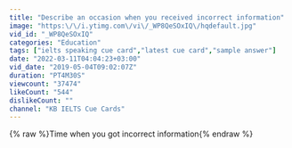 ```yaml
---
title: "Describe an occasion when you received incorrect information"
image: "https:\/\/i.ytimg.com\/vi\/_WP8QeSOxIQ\/hqdefault.jpg"
vid_id: "_WP8QeSOxIQ"
categories: "Education"
tags: ["ielts speaking cue card","latest cue card","sample answer"]
date: "2022-03-11T04:04:23+03:00"
vid_date: "2019-05-04T09:02:07Z"
duration: "PT4M30S"
viewcount: "37474"
likeCount: "544"
dislikeCount: ""
channel: "KB IELTS Cue Cards"
---
```

{% raw %}Time when you got incorrect information{% endraw %}
